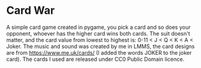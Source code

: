 # Card War

A simple card game created in pygame, you pick a card and so does your opponent, whoever has the higher card wins both cards. The suit doesn't matter, and the card value from lowest to highest is: 0-11 < J < Q < K < A < Joker. The music and sound was created by me in LMMS, the card designs are from https://www.me.uk/cards/ (I added the words JOKER to the joker card). The cards I used are released under CC0 Public Domain licence.

